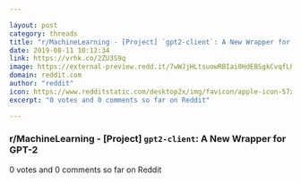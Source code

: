```yaml
---

layout: post
category: threads
title: "r/MachineLearning - [Project] `gpt2-client`: A New Wrapper for GPT-2"
date: 2019-08-11 10:12:34
link: https://vrhk.co/2ZU3S9q
image: https://external-preview.redd.it/7wWJjHLtsuowRBIai0HdEBSgkCvqfLPkg5HxHB7-85I.jpg?auto=webp&s=55ebcf60c823b97e6e3758a2b5f2888c5a9e96d3
domain: reddit.com
author: "reddit"
icon: https://www.redditstatic.com/desktop2x/img/favicon/apple-icon-57x57.png
excerpt: "0 votes and 0 comments so far on Reddit"

---
```


### r/MachineLearning - [Project] `gpt2-client`: A New Wrapper for GPT-2

0 votes and 0 comments so far on Reddit